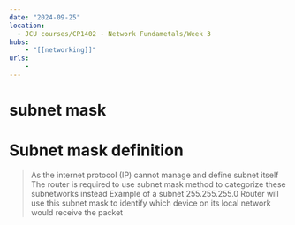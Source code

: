 ```yaml
---
date: "2024-09-25"
location: 
  - JCU courses/CP1402 - Network Fundametals/Week 3
hubs: 
    - "[[networking]]"
urls:
    - 
---
```


# subnet mask
# Subnet mask definition
> As the internet protocol (IP) cannot manage and define subnet itself
> The router is required to use subnet mask method to categorize these subnetworks instead
> Example of a subnet 255.255.255.0
> Router will use this subnet mask to identify which device on its local network would receive the packet



